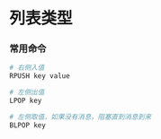 # 列表类型


### 常用命令

```sh
# 右侧入值
RPUSH key value

# 左侧出值
LPOP key

# 左侧取值，如果没有消息，阻塞直到消息到来
BLPOP key
```
